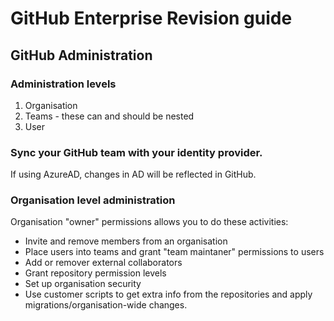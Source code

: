 <!-- ## Welcome to GitHub Pages

You can use the [editor on GitHub](https://github.com/TIGHEDEV/GitHub-Administrator-Exam/edit/gh-pages/index.md) to maintain and preview the content for your website in Markdown files.

Whenever you commit to this repository, GitHub Pages will run [Jekyll](https://jekyllrb.com/) to rebuild the pages in your site, from the content in your Markdown files.

### Markdown

Markdown is a lightweight and easy-to-use syntax for styling your writing. It includes conventions for

```markdown
Syntax highlighted code block

# Header 1
## Header 2
### Header 3

- Bulleted
- List

1. Numbered
2. List

**Bold** and _Italic_ and `Code` text

[Link](url) and ![Image](src)
```

For more details see [Basic writing and formatting syntax](https://docs.github.com/en/github/writing-on-github/getting-started-with-writing-and-formatting-on-github/basic-writing-and-formatting-syntax).

### Jekyll Themes

Your Pages site will use the layout and styles from the Jekyll theme you have selected in your [repository settings](https://github.com/TIGHEDEV/GitHub-Administrator-Exam/settings/pages). The name of this theme is saved in the Jekyll `_config.yml` configuration file.

### Support or Contact

Having trouble with Pages? Check out our [documentation](https://docs.github.com/categories/github-pages-basics/) or [contact support](https://support.github.com/contact) and we’ll help you sort it out.
-->
# GitHub Enterprise Revision guide

## GitHub Administration

### Administration levels

1. Organisation
2. Teams - these can and should be nested
3. User

### Sync your GitHub team with your identity provider.

If using AzureAD, changes in AD will be reflected in GitHub.

### Organisation level administration

Organisation "owner" permissions allows you to do these activities:
- Invite and remove members from an organisation
- Place users into teams and grant "team maintaner" permissions to users
- Add or remover external collaborators
- Grant repository permission levels
- Set up organisation security
- Use customer scripts to get extra info from the repositories and apply migrations/organisation-wide changes.




